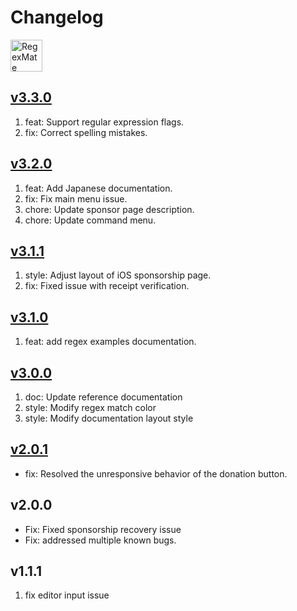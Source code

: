 Changelog
===

<a target="_blank" href="https://apps.apple.com/app/regex-mate/id6479819388" title="RegexMate for macOS">
  <img alt="RegexMate AppStore" src="https://jaywcjlove.github.io/sb/download/macos.svg" height="51">
</a>

## [v3.3.0](https://github.com/jaywcjlove/regex-mate/releases/tag/v3.3.0)

1. feat: Support regular expression flags.
2. fix: Correct spelling mistakes.

## [v3.2.0](https://github.com/jaywcjlove/regex-mate/releases/tag/v3.2.0)

1. feat: Add Japanese documentation.
2. fix: Fix main menu issue.
3. chore: Update sponsor page description.
4. chore: Update command menu.

## [v3.1.1](https://github.com/jaywcjlove/regex-mate/releases/tag/v3.1.1)

1. style: Adjust layout of iOS sponsorship page.
2. fix: Fixed issue with receipt verification.

## [v3.1.0](https://github.com/jaywcjlove/regex-mate/releases/tag/v3.1.0)

1. feat: add regex examples documentation.

## [v3.0.0](https://github.com/jaywcjlove/regex-mate/releases/tag/v3.0.0)

1. doc: Update reference documentation
2. style: Modify regex match color
3. style: Modify documentation layout style

## [v2.0.1](https://github.com/jaywcjlove/regex-mate/releases/tag/v2.0.1)

- fix: Resolved the unresponsive behavior of the donation button.  

## v2.0.0

- Fix: Fixed sponsorship recovery issue 
- Fix: addressed multiple known bugs.

## v1.1.1

1. fix editor input issue
